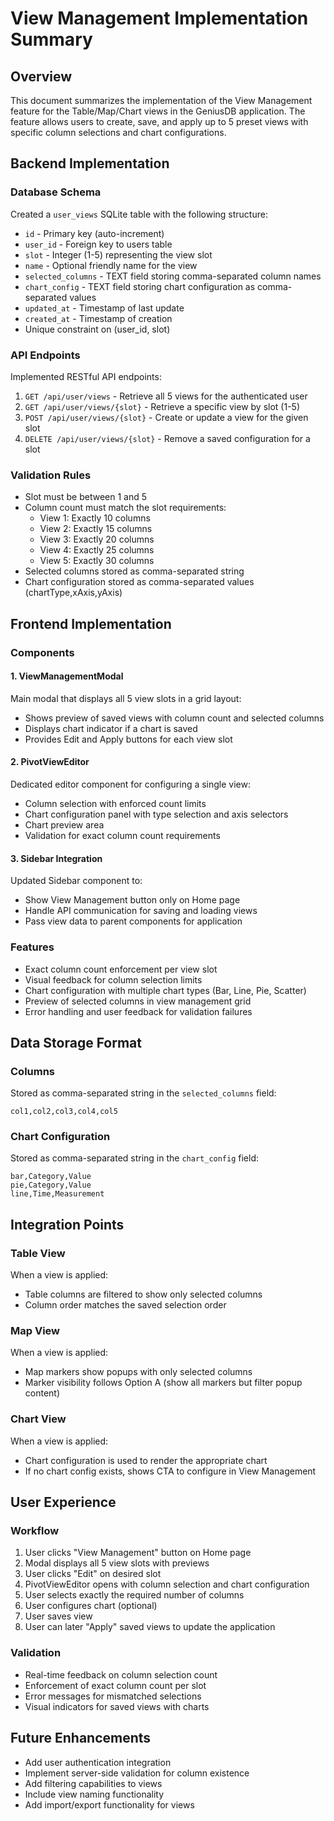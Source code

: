 # View Management Implementation Summary

## Overview

This document summarizes the implementation of the View Management feature for the Table/Map/Chart views in the GeniusDB application. The feature allows users to create, save, and apply up to 5 preset views with specific column selections and chart configurations.

## Backend Implementation

### Database Schema

Created a `user_views` SQLite table with the following structure:

- `id` - Primary key (auto-increment)
- `user_id` - Foreign key to users table
- `slot` - Integer (1-5) representing the view slot
- `name` - Optional friendly name for the view
- `selected_columns` - TEXT field storing comma-separated column names
- `chart_config` - TEXT field storing chart configuration as comma-separated values
- `updated_at` - Timestamp of last update
- `created_at` - Timestamp of creation
- Unique constraint on (user_id, slot)

### API Endpoints

Implemented RESTful API endpoints:

1. `GET /api/user/views` - Retrieve all 5 views for the authenticated user
2. `GET /api/user/views/{slot}` - Retrieve a specific view by slot (1-5)
3. `POST /api/user/views/{slot}` - Create or update a view for the given slot
4. `DELETE /api/user/views/{slot}` - Remove a saved configuration for a slot

### Validation Rules

- Slot must be between 1 and 5
- Column count must match the slot requirements:
  - View 1: Exactly 10 columns
  - View 2: Exactly 15 columns
  - View 3: Exactly 20 columns
  - View 4: Exactly 25 columns
  - View 5: Exactly 30 columns
- Selected columns stored as comma-separated string
- Chart configuration stored as comma-separated values (chartType,xAxis,yAxis)

## Frontend Implementation

### Components

#### 1. ViewManagementModal

Main modal that displays all 5 view slots in a grid layout:

- Shows preview of saved views with column count and selected columns
- Displays chart indicator if a chart is saved
- Provides Edit and Apply buttons for each view slot

#### 2. PivotViewEditor

Dedicated editor component for configuring a single view:

- Column selection with enforced count limits
- Chart configuration panel with type selection and axis selectors
- Chart preview area
- Validation for exact column count requirements

#### 3. Sidebar Integration

Updated Sidebar component to:

- Show View Management button only on Home page
- Handle API communication for saving and loading views
- Pass view data to parent components for application

### Features

- Exact column count enforcement per view slot
- Visual feedback for column selection limits
- Chart configuration with multiple chart types (Bar, Line, Pie, Scatter)
- Preview of selected columns in view management grid
- Error handling and user feedback for validation failures

## Data Storage Format

### Columns

Stored as comma-separated string in the `selected_columns` field:

```
col1,col2,col3,col4,col5
```

### Chart Configuration

Stored as comma-separated string in the `chart_config` field:

```
bar,Category,Value
pie,Category,Value
line,Time,Measurement
```

## Integration Points

### Table View

When a view is applied:

- Table columns are filtered to show only selected columns
- Column order matches the saved selection order

### Map View

When a view is applied:

- Map markers show popups with only selected columns
- Marker visibility follows Option A (show all markers but filter popup content)

### Chart View

When a view is applied:

- Chart configuration is used to render the appropriate chart
- If no chart config exists, shows CTA to configure in View Management

## User Experience

### Workflow

1. User clicks "View Management" button on Home page
2. Modal displays all 5 view slots with previews
3. User clicks "Edit" on desired slot
4. PivotViewEditor opens with column selection and chart configuration
5. User selects exactly the required number of columns
6. User configures chart (optional)
7. User saves view
8. User can later "Apply" saved views to update the application

### Validation

- Real-time feedback on column selection count
- Enforcement of exact column count per slot
- Error messages for mismatched selections
- Visual indicators for saved views with charts

## Future Enhancements

- Add user authentication integration
- Implement server-side validation for column existence
- Add filtering capabilities to views
- Include view naming functionality
- Add import/export functionality for views
